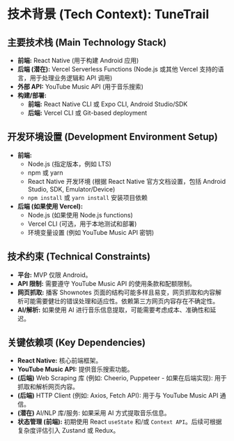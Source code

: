 # 技术背景 (Tech Context): TuneTrail

## 主要技术栈 (Main Technology Stack)

*   **前端:** React Native (用于构建 Android 应用)
*   **后端 (潜在):** Vercel Serverless Functions (Node.js 或其他 Vercel 支持的语言，用于处理业务逻辑和 API 调用)
*   **外部 API:** YouTube Music API (用于音乐搜索)
*   **构建/部署:**
    *   **前端:** React Native CLI 或 Expo CLI, Android Studio/SDK
    *   **后端:** Vercel CLI 或 Git-based deployment

## 开发环境设置 (Development Environment Setup)

*   **前端:**
    *   Node.js (指定版本，例如 LTS)
    *   npm 或 yarn
    *   React Native 开发环境 (根据 React Native 官方文档设置，包括 Android Studio, SDK, Emulator/Device)
    *   `npm install` 或 `yarn install` 安装项目依赖
*   **后端 (如果使用 Vercel):**
    *   Node.js (如果使用 Node.js functions)
    *   Vercel CLI (可选，用于本地测试和部署)
    *   环境变量设置 (例如 YouTube Music API 密钥)

## 技术约束 (Technical Constraints)

*   **平台:** MVP 仅限 Android。
*   **API 限制:** 需要遵守 YouTube Music API 的使用条款和配额限制。
*   **网页抓取:** 播客 Shownotes 页面的结构可能多样且易变，网页抓取和内容解析可能需要健壮的错误处理和适应性。依赖第三方网页内容存在不确定性。
*   **AI/解析:** 如果使用 AI 进行音乐信息提取，可能需要考虑成本、准确性和延迟。

## 关键依赖项 (Key Dependencies)

*   **React Native:** 核心前端框架。
*   **YouTube Music API:** 提供音乐搜索功能。
*   **(后端)** Web Scraping 库 (例如: Cheerio, Puppeteer - 如果在后端实现): 用于抓取和解析网页内容。
 *   **(后端)** HTTP Client (例如: Axios, Fetch API): 用于与 YouTube Music API 通信。
 *   **(潜在)** AI/NLP 库/服务: 如果采用 AI 方式提取音乐信息。
 *   **状态管理 (前端):** 初期使用 React `useState` 和/或 `Context API`。后续可根据复杂度评估引入 Zustand 或 Redux。
